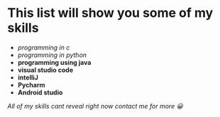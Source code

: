 # <h1> This list will show you some of my skills
- *programming in c*
- _programming in python_
- **programming using java**
- __visual studio code__
- __intelliJ__
- __Pycharm__
- __Android studio__
  
_All of my skills cant reveal right now contact me for more 😀_
